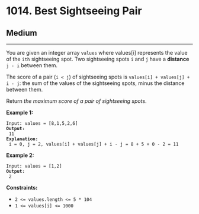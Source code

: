 # 1014. Best Sightseeing Pair

## Medium

***

You are given an integer array `values` where values\[i] represents the value of the `ith` sightseeing spot. Two sightseeing spots `i` and `j` have a **distance** `j - i` between them.

The score of a pair (`i < j`) of sightseeing spots is `values[i] + values[j] + i - j`: the sum of the values of the sightseeing spots, minus the distance between them.

Return _the maximum score of a pair of sightseeing spots_.

&#x20;

**Example 1:**

<pre><code>Input: values = [8,1,5,2,6]
<strong>Output:
</strong> 11
<strong>Explanation:
</strong> i = 0, j = 2, values[i] + values[j] + i - j = 8 + 5 + 0 - 2 = 11</code></pre>

**Example 2:**

<pre><code>Input: values = [1,2]
<strong>Output:
</strong> 2</code></pre>

&#x20;

**Constraints:**

* `2 <= values.length <= 5 * 104`
* `1 <= values[i] <= 1000`

